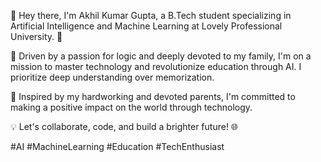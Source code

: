👋 Hey there, I'm Akhil Kumar Gupta, a B.Tech student specializing in Artificial Intelligence and Machine Learning at Lovely Professional University. 🤖

🧠 Driven by a passion for logic and deeply devoted to my family, I'm on a mission to master technology and revolutionize education through AI. I prioritize deep understanding over memorization.

🚀 Inspired by my hardworking and devoted parents, I'm committed to making a positive impact on the world through technology.

💡 Let's collaborate, code, and build a brighter future! 🌐

#AI #MachineLearning #Education #TechEnthusiast

<!---
akgupta1337/akgupta1337 is a ✨ special ✨ repository because its `README.md` (this file) appears on your GitHub profile.
You can click the Preview link to take a look at your changes.
--->
